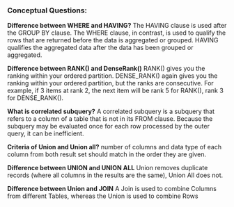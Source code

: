 ### Conceptual Questions:

**Difference between WHERE and HAVING?**
The HAVING clause is used after the GROUP BY clause. The WHERE clause, in contrast, is used to qualify the rows that are returned before the data is aggregated or grouped. HAVING qualifies the aggregated data after the data has been grouped or aggregated.

**Difference between RANK() and DenseRank()** 
RANK() gives you the ranking within your ordered partition. 
DENSE_RANK() again gives you the ranking within your ordered partition, but the ranks are consecutive.
For example, if 3 items at rank 2, the next item will be rank 5 for RANK(), rank 3 for DENSE_RANK().

**What is correlated subquery?**
A correlated subquery is a subquery that refers to a column of a table that is not in its FROM clause. Because the subquery may be evaluated once for each row processed by the outer query, it can be inefficient.

**Criteria of Union and Union all?**
number of columns and data type of each column from both result set should match in the order they are given.

**Difference between UNION and UNION ALL**
Union removes duplicate records (where all columns in the results are the same), Union All does not.

**Difference between Union and JOIN**
A Join is used to combine Columns from different Tables, whereas the Union is used to combine Rows
